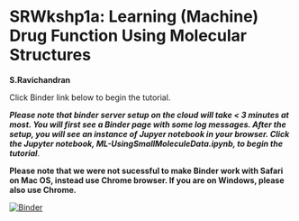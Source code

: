 # SRWkshp1a: Learning (Machine) Drug Function Using Molecular Structures
**S.Ravichandran**

Click Binder link below to begin the tutorial. 

***Please note that binder server setup on the cloud will take < 3 minutes at most. You will first see a Binder page with some log messages. After the setup, you will see an instance of Jupyer notebook in your browser. Click the Jupyter notebook, ML-UsingSmallMoleculeData.ipynb, to begin the tutorial***.

**Please note that we were not sucessful to make Binder work with Safari on Mac OS, instead use Chrome browser. If you are on Windows, please also use Chrome.**

[![Binder](https://mybinder.org/badge_logo.svg)](https://mybinder.org/v2/gh/ravichas/SRWkshp1a/master)
